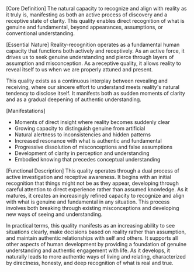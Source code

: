 [Core Definition]
The natural capacity to recognize and align with reality as it truly is, manifesting as both an active process of discovery and a receptive state of clarity. This quality enables direct recognition of what is genuine and fundamental, beyond appearances, assumptions, or conventional understanding.

[Essential Nature]
Reality-recognition operates as a fundamental human capacity that functions both actively and receptively. As an active force, it drives us to seek genuine understanding and pierce through layers of assumption and misconception. As a receptive quality, it allows reality to reveal itself to us when we are properly attuned and present.

This quality exists as a continuous interplay between revealing and receiving, where our sincere effort to understand meets reality's natural tendency to disclose itself. It manifests both as sudden moments of clarity and as a gradual deepening of authentic understanding.

[Manifestations]
- Moments of direct insight where reality becomes suddenly clear
- Growing capacity to distinguish genuine from artificial
- Natural alertness to inconsistencies and hidden patterns
- Increased resonance with what is authentic and fundamental
- Progressive dissolution of misconceptions and false assumptions
- Development of clarity in perception and understanding
- Embodied knowing that precedes conceptual understanding

[Functional Description]
This quality operates through a dual process of active investigation and receptive awareness. It begins with an initial recognition that things might not be as they appear, developing through careful attention to direct experience rather than assumed knowledge. As it matures, it creates an increasingly refined capacity to recognize and align with what is genuine and fundamental in any situation. This process involves both breaking through existing misconceptions and developing new ways of seeing and understanding.

In practical terms, this quality manifests as an increasing ability to see situations clearly, make decisions based on reality rather than assumption, and maintain authentic relationships with self and others. It supports all other aspects of human development by providing a foundation of genuine understanding and authentic engagement with life. As it develops, it naturally leads to more authentic ways of living and relating, characterized by directness, honesty, and deep recognition of what is real and true.